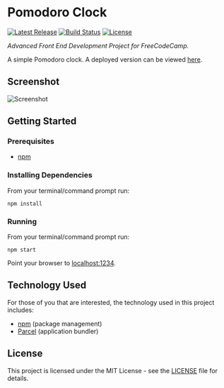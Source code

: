 # Pomodoro Clock

[![Latest Release](https://img.shields.io/github/release/vanillaSlice/PomodoroClock.svg)](https://github.com/vanillaSlice/PomodoroClock/releases/latest)
[![Build Status](https://img.shields.io/travis/com/vanillaSlice/PomodoroClock/master.svg)](https://travis-ci.com/vanillaSlice/PomodoroClock)
[![License](https://img.shields.io/github/license/vanillaSlice/PomodoroClock.svg)](LICENSE)

*Advanced Front End Development Project for FreeCodeCamp.*

A simple Pomodoro clock. A deployed version can be viewed [here](https://pomodoro.mikelowe.xyz/).

## Screenshot

![Screenshot](/images/screenshot-1.png)

## Getting Started

### Prerequisites

* [npm](https://www.npmjs.com/)

### Installing Dependencies

From your terminal/command prompt run:

```
npm install
```

### Running

From your terminal/command prompt run:

```
npm start
```

Point your browser to [localhost:1234](http://localhost:1234).

## Technology Used

For those of you that are interested, the technology used in this project includes:

* [npm](https://www.npmjs.com/) (package management)
* [Parcel](https://parceljs.org/) (application bundler)

## License

This project is licensed under the MIT License - see the [LICENSE](LICENSE) file for details.
